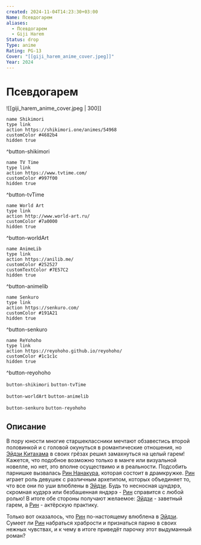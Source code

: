 ```yaml
---
created: 2024-11-04T14:23:30+03:00
Name: Псевдогарем
aliases:
  - Псевдогарем
  - Giji Harem
Status: drop
Type: anime
Rating: PG-13
Cover: "[[giji_harem_anime_cover.jpeg]]"
Year: 2024
---
```


# Псевдогарем

![[giji_harem_anime_cover.jpeg | 300]]

```button
name Shikimori
type link
action https://shikimori.one/animes/54968
customColor #4682b4
hidden true
```
^button-shikimori

```button
name TV Time
type link
action https://www.tvtime.com/
customColor #997f00
hidden true
```
^button-tvTime

```button
name World Art
type link
action http://www.world-art.ru/
customColor #7a0000
hidden true
```
^button-worldArt

```button
name AnimeLib
type link
action https://anilib.me/
customColor #252527
customTextColor #7E57C2
hidden true
```
^button-animelib

```button
name Senkuro
type link
action https://senkuro.com/
customColor #191A21
hidden true
```
^button-senkuro

```button
name ReYohoho
type link
action https://reyohoho.github.io/reyohoho/
customColor #1c1c1c
hidden true
```
^button-reyohoho

`button-shikimori` `button-tvTime`

`button-worldArt` `button-animelib`

`button-senkuro` `button-reyohoho`

## Описание

В пору юности многие старшеклассники мечтают обзавестись второй половинкой и с головой окунуться в романтические отношения, но [Эйдзи Китахама](https://shikimori.one/characters/169654-eiji-kitahama) в своих грёзах решил замахнуться на целый гарем! Кажется, что подобное возможно только в манге или визуальной новелле, но нет, это вполне осуществимо и в реальности. Подсобить парнишке вызвалась [Рин Нанакура](https://shikimori.one/characters/171556-rin-nanakura), которая состоит в драмкружке. [Рин](https://shikimori.one/characters/171556-rin-nanakura) играет роль девушек с различным архетипом, которых объединяет то, что все они по уши влюблены в [Эйдзи](https://shikimori.one/characters/169654-eiji-kitahama). Будь то несносная цундэрэ, скромная кудэрэ или безбашенная яндэрэ - [Рин](https://shikimori.one/characters/171556-rin-nanakura) справится с любой ролью! В итоге обе стороны получают желаемое: [Эйдзи](https://shikimori.one/characters/169654-eiji-kitahama) - заветный гарем, а [Рин](https://shikimori.one/characters/171556-rin-nanakura) - актёрскую практику.

Только вот оказалось, что [Рин](https://shikimori.one/characters/171556-rin-nanakura) по-настоящему влюблена в [Эйдзи](https://shikimori.one/characters/169654-eiji-kitahama). Сумеет ли [Рин](https://shikimori.one/characters/171556-rin-nanakura) набраться храбрости и признаться парню в своих нежных чувствах, и к чему в итоге приведёт парочку этот выдуманный роман?
